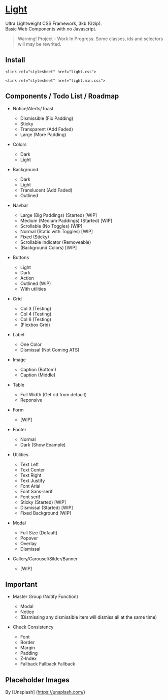 # [Light](https://cquanu.github.io/light/)

Ultra Lightweight CSS Framework, 3kb (Gzip).   
Basic Web Components with no Javascript.

> Warning! Project - Work In Progress. Some classes, ids and selectors will may be rewrited.

## Install

```
<link rel="stylesheet" href="light.css">
```
```
<link rel="stylesheet" href="light.min.css">
```

## Components / Todo List / Roadmap

- Notice/Alerts/Toast
    - Dismissible (Fix Padding)
    - Sticky
    - Transparent (Add Faded)
    - Large (More Padding)
    
- Colors
    - Dark
    - Light
    
- Background
    - Dark
    - Light
    - Translucent (Add Faded)
    - Outlined

- Navbar
    - Large (Big Paddings) (Started) [WIP]
    - Medium (Medium Paddings) (Started) [WIP]
    - Scrollable (No Toggles) [WIP]
    - Normal (Static with Toggles) [WIP]
    - Fixed (Sticky)
    - Scrollable Indicator (Removeable)
    - (Background Colors) [WIP]
    
- Buttons
    - Light
    - Dark
    - Action
    - Outlined (WIP)
    - With utilities
        
- Grid
    - Col 3 (Testing)
    - Col 4 (Testing)
    - Col 6 (Testing)
    - (Flexbox Grid)
    
- Label
    - One Color
    - Dismissal (Not Coming ATS)

- Image
    - Caption (Bottom)
    - Caption (Middle)
    
- Table
    - Full Width (Get rid from default)
    - Reponsive
    
- Form
    - [WIP]
    
- Footer
    - Normal
    - Dark (Show Example)
    
- Utilities
    - Text Left
    - Text Center
    - Text Right
    - Text Justify
    - Font Arial
    - Font Sans-serif
    - Font serif
    - Sticky (Started) [WIP] 
    - Dismissal (Started) [WIP]
    - Fixed Background [WIP]
    
- Modal
    - Full Size (Default)
    - Popover
    - Overlay
    - Dismissal

- Gallery/Carousel/Silder/Banner
    - [WIP]

## Important

- Master Group (Notify Function)
    - Modal
    - Notice
    - (Dismissing any dismissible item will dismiss all at the same time)

- Check Consistency
    - Font
    - Border
    - Margin
    - Padding
    - Z-Index
    - Fallback Fallback Fallback

## Placeholder Images

By [Unsplash] (https://unsplash.com/)